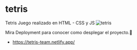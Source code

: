 # tetris
Tetris
Juego realizado en HTML - CSS y JS
![tetris](https://i.ibb.co/0sNKmRV/tetris.jpg)

Mira Deployment para conocer como desplegar el proyecto.🚀
+ https://tetris-team.netlify.app/

